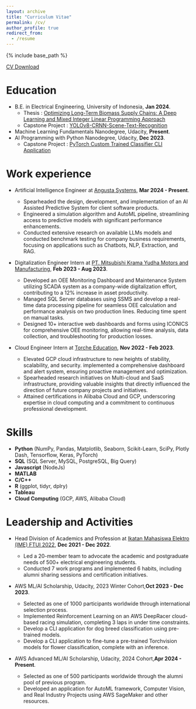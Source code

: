 ```yaml
---
layout: archive
title: "Curriculum Vitae"
permalink: /cv/
author_profile: true
redirect_from:
  - /resume
---
```


{% include base_path %}

[CV Download](https://alfadhils.github.io/files/CV.pdf)

Education
======
* B.E. in Electrical Engineering, University of Indonesia, **Jan 2024**.
  * Thesis : [Optimizing Long-Term Biomass Supply Chains: A Deep Learning and Mixed Integer Linear Programming Approach](https://github.com/Alfadhils/Spatio-Temporal-Biomass-Feedstock-Nowcasting)
  * Capstone Project : [YOLOv8-CRNN-Scene-Text-Recognition](https://github.com/Alfadhils/YOLOv8-CRNN-Scene-Text-Recognition)
* Machine Learning Fundamentals Nanodegree, Udacity, **Present**.
* AI Programming with Python Nanodegree, Udacity, **Dec 2023**.
  * Capstone Project : [PyTorch Custom Trained Classifier CLI Application](https://github.com/Alfadhils/AI-Programming-With-Python-Nanodegree)

Work experience
======
* Artificial Intelligence Engineer at [Angusta Systems](https://www.angusta.com/), **Mar 2024 - Present**.
  * Spearheaded the design, development, and implementation of an AI Assisted Predictive System for client software products.
  * Engineered a simulation algorithm and AutoML pipeline, streamlining access to predictive models with significant performance enhancements.
  * Conducted extensive research on available LLMs models and conducted benchmark testing for company business requirements, focusing on applications such as Chatbots, NLP, Extraction, and RAG.


* Digitalization Engineer Intern at [PT. Mitsubishi Krama Yudha Motors and Manufacturing](https://www.ptmkm.co.id/), **Feb 2023 - Aug 2023**.
  * Developed an OEE Monitoring Dashboard and Maintenance System utilizing SCADA system as a company-wide digitalization effort, contributing to a 12% increase in asset productivity.
  * Managed SQL Server databases using SSMS and develop a real-time data processing pipeline for seamless OEE calculation and performance analysis on two production lines. Reducing time spent on manual tasks.
  * Designed 10+ interactive web dashboards and forms using ICONICS for comprehensive OEE monitoring, allowing real-time analysis, data collection, and troubleshooting for production losses.

* Cloud Engineer Intern at [Torche Education](https://torche.app), **Nov 2022 - Feb 2023**.
  * Elevated GCP cloud infrastructure to new heights of stability, scalability, and security. implemented a comprehensive dashboard and alert system, ensuring proactive management and optimization.
  * Spearheaded research initiatives on Multi-cloud and SaaS infrastructure, providing valuable insights that directly influenced the direction of future company projects and initiatives.
  * Attained certifications in Alibaba Cloud and GCP, underscoring expertise in cloud computing and a commitment to continuous professional development.
  
Skills
======
* **Python** (NumPy, Pandas, Matplotlib, Seaborn, Scikit-Learn, SciPy, Plotly Dash, Tensorflow, Keras, PyTorch)
* **SQL** (SQL Server, MySQL, PostgreSQL, Big Query)
* **Javascript** (NodeJs)
* **MATLAB**
* **C/C++**
* **R** (ggplot, tidyr, dplry)
* **Tableau**
* **Cloud Computing** (GCP, AWS, Alibaba Cloud)

Leadership and Activities
======
* Head Division of Academics and Profession at [Ikatan Mahasiswa Elektro (IME) FTUI 2022](https://ime.eng.ui.ac.id/#:~:text=IME%20FTUI%20adalah%20sebuah%20organisasi%20yang%20bergerak%20dalam,melayani%20mahasiswa%20dalam%20Departemen%20Teknik%20Elektro%20Universitas%20Indonesia), **Dec 2021 - Dec 2022**.
  * Led a 20-member team to advocate the academic and postgraduate needs of 500+ electrical engineering students.
  * Conducted 7 work programs and implemented 6 habits, including alumni sharing sessions and certification initiatives.

* AWS ML/AI Scholarship, Udacity, 2023 Winter Cohort,**Oct 2023 - Dec 2023**.
  * Selected as one of 1000 participants worldwide through international selection process.
  * Implemented Reinforcement Learning on an AWS DeepRacer cloud-based racing simulation, completing 3 laps in under time constraints.
  * Develop a CLI application for dog breed classification using pre-trained models.
  * Develop a CLI application to fine-tune a pre-trained Torchvision models for flower classification, complete with an inference.

* AWS Advanced ML/AI Scholarship, Udacity, 2024 Cohort,**Apr 2024 - Present**.
  * Selected as one of 500 participants worldwide through the alumni pool of previous program.
  * Developed an application for AutoML framework, Computer Vision, and Real Industry Projects using AWS SageMaker and other resources.
